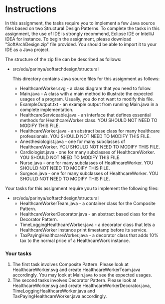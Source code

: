 # Instructions
In this assignment, the tasks require you to implement a few Java source files based on two Structural Design Patterns. To complete the tasks in this assignment, the use of IDE is strongly recommend, Eclipse IDE or IntelliJ IDEA for instance. To begin the assignment, please download "SoftArchDesign.zip" file provided. You should be able to import it to your IDE as a Java project.

The structure of the zip file can be described as follows:
- src/edu/parinya/softarchdesign/structural 

    This directory contains Java source files for this assignment as follows:
    - HealthcareWorker.svg - a class diagram that you need to follow.
    - Main.java - A class with a main method to illustrate the expected usages of a program. Usually, you do not want to modify this file.
    - ExampleOutput.txt - an example output from running Main.java in a complete implementation.
    - HealthcareServiceable.java - an interface that defines essential methods for HealthcareWorker class. YOU SHOULD NOT NEED TO MODIFY THIS FILE.
    - HealthcareWorker.java - an abstract base class for many healthcare professionals. YOU SHOULD NOT NEED TO MODIFY THIS FILE.
    - Anesthesiologist.java - one for many subclasses of HealthcareWorker. YOU SHOULD NOT NEED TO MODIFY THIS FILE.
    - Cardiologist.java - one for many subclasses of HealthcareWorker. YOU SHOULD NOT NEED TO MODIFY THIS FILE.
    - Nurse.java - one for many subclasses of HealthcareWorker. YOU SHOULD NOT NEED TO MODIFY THIS FILE.
    - Surgeon.java - one for many subclasses of HealthcareWorker. YOU SHOULD NOT NEED TO MODIFY THIS FILE.

Your tasks for this assignment require you to implement the following files:
- src/edu/parinya/softarchdesign/structural 
    - HealthcareWorkerTeam.java - a container class for the Composite Pattern.
    - HealthcareWorkerDecorator.java - an abstract based class for the Decorator Pattern.
    - TimeLoggingHealthcareWorker.java - a decorator class that lets a HealthcareWorker instance print timestamp before its service.
    - TaxPayingHealthcareWorker.java - a decorator class that adds 10% tax to the normal price of a HealthcareWork instance.
### Your tasks
1. The first task involves Composite Pattern. Please look at HealthcareWorker.svg and create HealthcareWorkerTeam.java accordingly. You may look at Main.java to see the expected usages.
2. The second tasks involves Decorator Pattern. Please look at HealthcareWorker.svg and create HealthcareWorkerDecorator.java, TimeLoggingHealthcareWorker.java and TaxPayingHealthcareWorker.java accordingly.
